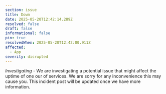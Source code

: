 ```yaml
---
section: issue
title: Down
date: 2025-05-20T12:42:14.289Z
resolved: false
draft: false
informational: false
pin: true
resolvedWhen: 2025-05-20T12:42:00.911Z
affected:
  - App
severity: disrupted
---
```

*Investigating* - We are investigating a potential issue that might affect the uptime of one our of services. We are sorry for any inconvenience this may cause you. This incident post will be updated once we have more information.